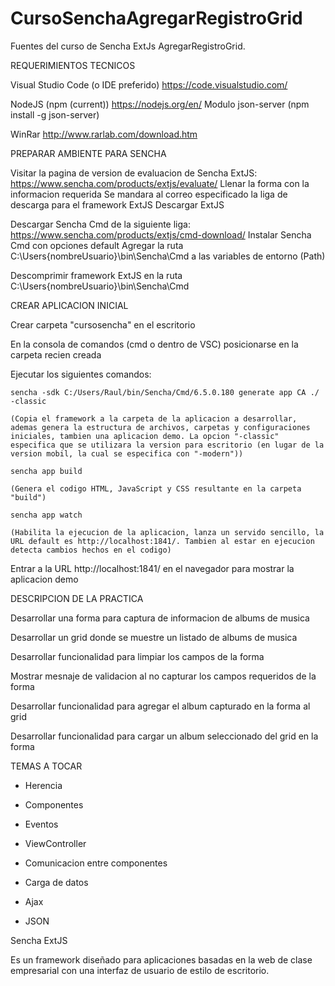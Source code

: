 # CursoSenchaAgregarRegistroGrid
Fuentes del curso de Sencha ExtJs AgregarRegistroGrid.

REQUERIMIENTOS TECNICOS

Visual Studio Code (o IDE preferido)
	https://code.visualstudio.com/
	
NodeJS (npm (current))
	https://nodejs.org/en/
	Modulo json-server (npm install -g json-server)
	
WinRar
	http://www.rarlab.com/download.htm


PREPARAR AMBIENTE PARA SENCHA

Visitar la pagina de version de evaluacion de Sencha ExtJS:
https://www.sencha.com/products/extjs/evaluate/
	Llenar la forma con la informacion requerida
	Se mandara al correo especificado la liga de descarga para el framework ExtJS
	Descargar ExtJS

Descargar Sencha Cmd de la siguiente liga:
https://www.sencha.com/products/extjs/cmd-download/
	Instalar Sencha Cmd con opciones default
	Agregar la ruta C:\Users\{nombreUsuario}\bin\Sencha\Cmd a las variables de entorno (Path)

Descomprimir framework ExtJS en la ruta C:\Users\{nombreUsuario}\bin\Sencha\Cmd

CREAR APLICACION INICIAL

Crear carpeta "cursosencha" en el escritorio

En la consola de comandos (cmd o dentro de VSC) posicionarse en la carpeta recien creada

Ejecutar los siguientes comandos:

	sencha -sdk C:/Users/Raul/bin/Sencha/Cmd/6.5.0.180 generate app CA ./ -classic
	
	(Copia el framework a la carpeta de la aplicacion a desarrollar, ademas genera la estructura de archivos, carpetas y configuraciones iniciales, tambien una aplicacion demo. La opcion "-classic" especifica que se utilizara la version para escritorio (en lugar de la version mobil, la cual se especifica con "-modern"))
	
	sencha app build
	
	(Genera el codigo HTML, JavaScript y CSS resultante en la carpeta "build")
	
	sencha app watch
	
	(Habilita la ejecucion de la aplicacion, lanza un servido sencillo, la URL default es http://localhost:1841/. Tambien al estar en ejecucion detecta cambios hechos en el codigo)
	
Entrar a la URL http://localhost:1841/ en el navegador para mostrar la aplicacion demo

DESCRIPCION DE LA PRACTICA

Desarrollar una forma para captura de informacion de albums de musica

Desarrollar un grid donde se muestre un listado de albums de musica

Desarrollar funcionalidad para limpiar los campos de la forma

Mostrar mesnaje de validacion al no capturar los campos requeridos de la forma

Desarrollar funcionalidad para agregar el album capturado en la forma al grid

Desarrollar funcionalidad para cargar un album seleccionado del grid en la forma

TEMAS A TOCAR

- Herencia

- Componentes

- Eventos

- ViewController

- Comunicacion entre componentes

- Carga de datos

- Ajax

- JSON

Sencha ExtJS

Es un framework diseñado para aplicaciones basadas en la web de clase empresarial con una interfaz de usuario de estilo de escritorio.

